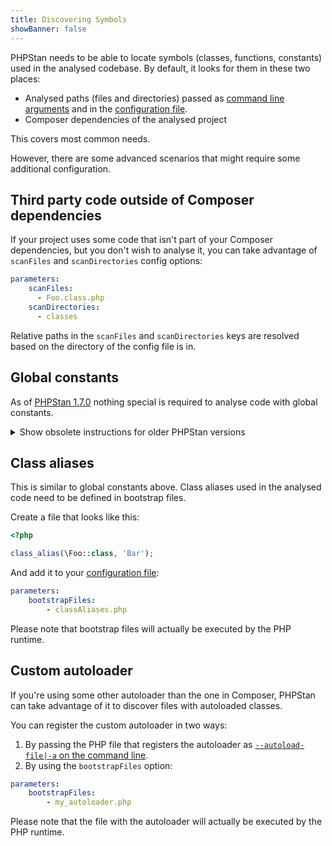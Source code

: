 ```yaml
---
title: Discovering Symbols
showBanner: false
---
```


PHPStan needs to be able to locate symbols (classes, functions, constants) used in the analysed codebase. By default, it looks for them in these two places:

* Analysed paths (files and directories) passed as [command line arguments](/user-guide/command-line-usage) and in the [configuration file](/config-reference#analysed-files).
* Composer dependencies of the analysed project

This covers most common needs.

However, there are some advanced scenarios that might require some additional configuration.

Third party code outside of Composer dependencies
---------------------------

If your project uses some code that isn't part of your Composer dependencies, but you don't wish to analyse it, you can take advantage of `scanFiles` and `scanDirectories` config options:

```yaml
parameters:
    scanFiles:
      - Foo.class.php
    scanDirectories:
      - classes
```

Relative paths in the `scanFiles` and `scanDirectories` keys are resolved based on the directory of the config file is in.

Global constants
---------------------------

As of [PHPStan 1.7.0](https://github.com/phpstan/phpstan/releases/tag/1.7.0) nothing special is required to analyse code with global constants.

<details>
    <summary class="text-blue-500 font-bold">Show obsolete instructions for older PHPStan versions</summary>
    
Global constants used in the analysed code need to be defined in bootstrap files.

Create a file that looks like this:

```php
<?php

define('MY_CONSTANT', 1);
```

And add it to your [configuration file](/config-reference):

```yaml
parameters:
    bootstrapFiles:
        - constants.php
```

Please note that bootstrap files will actually be executed by the PHP runtime.
    
</details>

Class aliases
---------------------------

This is similar to global constants above. Class aliases used in the analysed code need to be defined in bootstrap files.

Create a file that looks like this:

```php
<?php

class_alias(\Foo::class, 'Bar');
```

And add it to your [configuration file](/config-reference):

```yaml
parameters:
    bootstrapFiles:
        - classAliases.php
```

Please note that bootstrap files will actually be executed by the PHP runtime.

Custom autoloader
---------------------------

If you're using some other autoloader than the one in Composer, PHPStan can take advantage of it to discover files with autoloaded classes.

You can register the custom autoloader in two ways:

1) By passing the PHP file that registers the autoloader as [`--autoload-file|-a` on the command line](/user-guide/command-line-usage#--autoload-file|-a).
2) By using the `bootstrapFiles` option:

```yaml
parameters:
    bootstrapFiles:
        - my_autoloader.php
```

Please note that the file with the autoloader will actually be executed by the PHP runtime.
